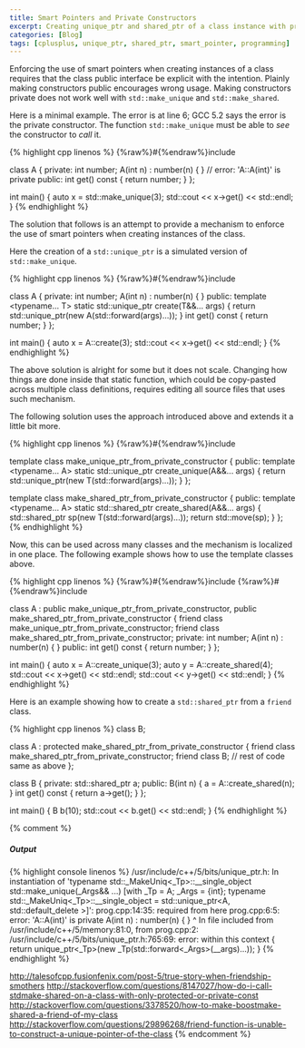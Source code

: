 ```yaml
---
title: Smart Pointers and Private Constructors
excerpt: Creating unique_ptr and shared_ptr of a class instance with private constructors.
categories: [Blog]
tags: [cplusplus, unique_ptr, shared_ptr, smart_pointer, programming]
---
```


Enforcing the use of smart pointers when creating instances of a class requires that the class public interface be explicit with the intention.
Plainly making constructors public encourages wrong usage.
Making constructors private does not work well with `std::make_unique` and `std::make_shared`.

Here is a minimal example.
The error is at line 6; GCC 5.2 says the error is the private constructor.
The function `std::make_unique` must be able to _see_ the constructor to _call_ it.

{% highlight cpp linenos %}
{%raw%}#{%endraw%}include <memory>

class A {
private:
    int number;
    A(int n) : number(n) { }            // error: 'A::A(int)' is private
public:
    int get() const { return number; }
};

int main()
{
    auto x = std::make_unique<A>(3);
    std::cout << x->get() << std::endl;
}
{% endhighlight %}

The solution that follows is an attempt to provide a mechanism to enforce the use of smart pointers when creating instances of the class.

Here the creation of a `std::unique_ptr` is a simulated version of `std::make_unique`.

{% highlight cpp linenos %}
{%raw%}#{%endraw%}include <memory>

class A {
private:
    int number;
    A(int n) : number(n) { }
public:
    template <typename... T>
    static std::unique_ptr<A> create(T&&... args) {
        return std::unique_ptr<A>(new A(std::forward<T>(args)...));
    }
    int get() const { return number; }
};

int main()
{
    auto x = A::create(3);
    std::cout << x->get() << std::endl;
}
{% endhighlight %}

The above solution is alright for some but it does not scale.
Changing how things are done inside that static function, which could be copy-pasted across multiple class definitions, requires editing all source files that uses such mechanism.

The following solution uses the approach introduced above and extends it a little bit more.

{% highlight cpp linenos %}
{%raw%}#{%endraw%}include <memory>

template <typename T>
class make_unique_ptr_from_private_constructor
{
public:
    template <typename... A>
    static std::unique_ptr<T> create_unique(A&&... args) {
        return std::unique_ptr<T>(new T(std::forward<A>(args)...));
    }
};

template <typename T>
class make_shared_ptr_from_private_constructor
{
public:
    template <typename... A>
    static std::shared_ptr<T> create_shared(A&&... args) {
        std::shared_ptr<T> sp(new T(std::forward<A>(args)...));
        return std::move(sp);
    }
};
{% endhighlight %}

Now, this can be used across many classes and the mechanism is localized in one place.
The following example shows how to use the template classes above.

{% highlight cpp linenos %}
{%raw%}#{%endraw%}include <iostream>
{%raw%}#{%endraw%}include <memory>

class A : 
    public make_unique_ptr_from_private_constructor<A>,
    public make_shared_ptr_from_private_constructor<A>
{
    friend class make_unique_ptr_from_private_constructor;
    friend class make_shared_ptr_from_private_constructor;
private:
    int number;
    A(int n) : number(n) { }
public:
    int get() const { return number; }
};

int main()
{
    auto x = A::create_unique(3);
    auto y = A::create_shared(4);
    std::cout << x->get() << std::endl;
    std::cout << y->get() << std::endl;
}
{% endhighlight %}

Here is an example showing how to create a `std::shared_ptr` from a `friend` class.

{% highlight cpp linenos %}
class B;

class A : protected make_shared_ptr_from_private_constructor<A>
{
    friend class make_shared_ptr_from_private_constructor;
    friend class B;
    // rest of code same as above
};

class B
{
private:
    std::shared_ptr<A> a;
public:
    B(int n) { a = A::create_shared(n); }
    int get() const { return a->get(); }
};

int main()
{
    B b(10);
    std::cout << b.get() << std::endl;
}
{% endhighlight %}

{% comment %}
##### Output
{% highlight console linenos %}
/usr/include/c++/5/bits/unique_ptr.h: In instantiation of 'typename std::_MakeUniq<_Tp>::__single_object std::make_unique(_Args&& ...) [with _Tp = A; _Args = {int}; typename std::_MakeUniq<_Tp>::__single_object = std::unique_ptr<A, std::default_delete<A> >]':
prog.cpp:14:35:   required from here
prog.cpp:6:5: error: 'A::A(int)' is private
     A(int n) : number(n) { }
     ^
In file included from /usr/include/c++/5/memory:81:0,
                 from prog.cpp:2:
/usr/include/c++/5/bits/unique_ptr.h:765:69: error: within this context
     { return unique_ptr<_Tp>(new _Tp(std::forward<_Args>(__args)...)); }
{% endhighlight %}


http://talesofcpp.fusionfenix.com/post-5/true-story-when-friendship-smothers
http://stackoverflow.com/questions/8147027/how-do-i-call-stdmake-shared-on-a-class-with-only-protected-or-private-const
http://stackoverflow.com/questions/3378520/how-to-make-boostmake-shared-a-friend-of-my-class
http://stackoverflow.com/questions/29896268/friend-function-is-unable-to-construct-a-unique-pointer-of-the-class
{% endcomment %}